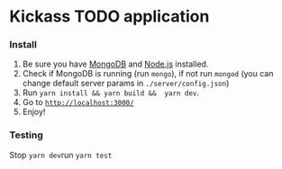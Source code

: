 # Kickass TODO application

### Install
1. Be sure you have [MongoDB](https://www.mongodb.com/download-center) and [Node.js](https://nodejs.org/en/) installed.
2. Check if MongoDB is running (run ```mongo```), if not run ```mongod``` 
	(you can change default server params in ```./server/config.json```)
3. Run ```yarn install && yarn build &&  yarn dev```.
4. Go to [`http://localhost:3000/`](http://localhost:3000/)
5. Enjoy!

### Testing
Stop ```yarn dev```run ```yarn test```
